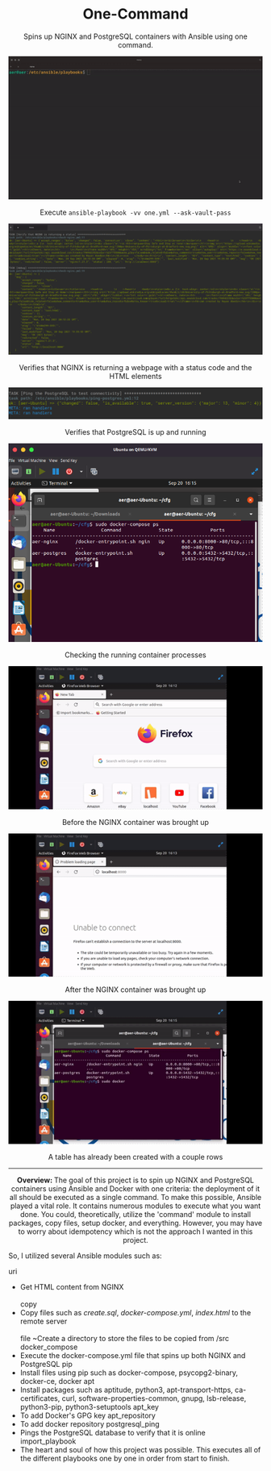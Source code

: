 # <div align="center">One-Command</div>

<div align="center">Spins up NGINX and PostgreSQL containers with Ansible using one command.</div>

<div align="center">
 
![One](https://github.com/rehtsira/One-Command/blob/main/images/one.gif)
 
 Execute `ansible-playbook -vv one.yml --ask-vault-pass`

![Nginx-check](https://github.com/rehtsira/One-Command/blob/main/images/NGINX-check.png) 
 
Verifies that NGINX is returning a webpage with a status code and the HTML elements
 
![PostgreSQL-check](https://github.com/rehtsira/One-Command/blob/main/images/PostgreSQL%20ping.png)  
 
Verifies that PostgreSQL is up and running
 
![Docker-Compose-Process](https://github.com/rehtsira/One-Command/blob/main/images/Docker-Compose%20Processes.png)
 
Checking the running container processes
 
![before-compose](https://github.com/rehtsira/One-Command/blob/main/images/before-compose.gif)
 
Before the NGINX container was brought up
 
![after-compose](https://github.com/rehtsira/One-Command/blob/main/images/after-compose.gif)
 
After the NGINX container was brought up
 
![table-check](https://github.com/rehtsira/One-Command/blob/main/images/postgres-check.gif)
 
A table has already been created with a couple rows

---

 <b> Overview: </b>
 The goal of this project is to spin up NGINX and PostgreSQL containers using Ansible and Docker with one criteria: the deployment of it all should be executed as a single command. To make this possible, Ansible played a vital role. It contains numerous modules to execute what you want done. You could, theoretically, utilize the 'command' module to install packages, copy files, setup docker, and everything. However, you may have to worry about idempotency which is not the approach I wanted in this project. 
</div>
 So, I utilized several Ansible modules such as:
 
uri
- Get HTML content from NGINX
<br></br>
copy
- Copy files such as *create.sql*, *docker-compose.yml*, *index.html* to the remote server
<br></br>
file
~Create a directory to store the files to be copied from /src
docker_compose
 - Execute the docker-compose.yml file that spins up both NGINX and PostgreSQL
 pip
 - Install files using pip such as docker-compose, psycopg2-binary, docker-ce, docker
 apt
 - Install packages such as aptitude, python3, apt-transport-https, ca-certificates, curl, software-properties-common, gnupg, lsb-release, python3-pip, python3-setuptools
 apt_key
 - To add Docker's GPG key
 apt_repository
 - To add docker repository
 postgresql_ping
 - Pings the PostgreSQL database to verify that it is online
 import_playbook
 - The heart and soul of how this project was possible. This executes all of the different playbooks one by one in order from start to finish. 
  
 
 
